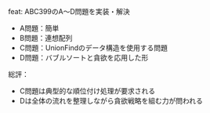 feat: ABC399のA〜D問題を実装・解決

- A問題：簡単
- B問題：連想配列
- C問題：UnionFindのデータ構造を使用する問題
- D問題：バブルソートと貪欲を応用した形

総評：
- C問題は典型的な順位付け処理が要求される
- Dは全体の流れを整理しながら貪欲戦略を組む力が問われる